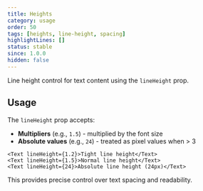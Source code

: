 ```yaml
---
title: Heights
category: usage
order: 50
tags: [heights, line-height, spacing]
highlightLines: []
status: stable
since: 1.0.0
hidden: false
---
```


Line height control for text content using the `lineHeight` prop.

## Usage

The `lineHeight` prop accepts:
- **Multipliers** (e.g., `1.5`) - multiplied by the font size
- **Absolute values** (e.g., `24`) - treated as pixel values when > 3

```tsx
<Text lineHeight={1.2}>Tight line height</Text>
<Text lineHeight={1.5}>Normal line height</Text>
<Text lineHeight={24}>Absolute line height (24px)</Text>
```

This provides precise control over text spacing and readability.
